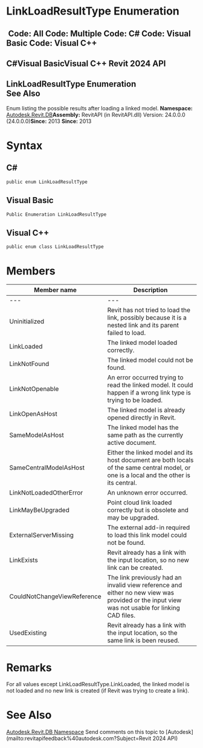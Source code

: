 # LinkLoadResultType Enumeration

﻿
 Code: All Code: Multiple Code: C# Code: Visual Basic Code: Visual C++   
---  
C#Visual BasicVisual C++
Revit 2024 API  
---  
LinkLoadResultType Enumeration  
See Also  
---  
Enum listing the possible results after loading a linked model. 
**Namespace:** [Autodesk.Revit.DB](87546ba7-461b-c646-cbb1-2cb8f5bff8b2.md "Autodesk.Revit.DB Namespace")**Assembly:** RevitAPI (in RevitAPI.dll) Version: 24.0.0.0 (24.0.0.0)**Since:** 2013 **Since:** 2013 
# Syntax
C#  
---  
```text
public enum LinkLoadResultType
```
  
Visual Basic  
---  
```text
Public Enumeration LinkLoadResultType
```
  
Visual C++  
---  
```text
public enum class LinkLoadResultType
```
  
# Members
| Member name | Description |
| --- | --- |
| --- | --- |
| Uninitialized | Revit has not tried to load the link, possibly because it is a nested link and its parent failed to load. |
| LinkLoaded | The linked model loaded correctly. |
| LinkNotFound | The linked model could not be found. |
| LinkNotOpenable | An error occurred trying to read the linked model. It could happen if a wrong link type is trying to be loaded. |
| LinkOpenAsHost | The linked model is already opened directly in Revit. |
| SameModelAsHost | The linked model has the same path as the currently active document. |
| SameCentralModelAsHost | Either the linked model and its host document are both locals of the same central model, or one is a local and the other is its central. |
| LinkNotLoadedOtherError | An unknown error occurred. |
| LinkMayBeUpgraded | Point cloud link loaded correctly but is obsolete and may be upgraded. |
| ExternalServerMissing | The external add-in required to load this link model could not be found. |
| LinkExists | Revit already has a link with the input location, so no new link can be created. |
| CouldNotChangeViewReference | The link previously had an invalid view reference and either no new view was provided or the input view was not usable for linking CAD files. |
| UsedExisting | Revit already has a link with the input location, so the same link is been reused. |

# Remarks
For all values except LinkLoadResultType.LinkLoaded, the linked model is not loaded and no new link is created (if Revit was trying to create a link). 
# See Also
[Autodesk.Revit.DB Namespace](87546ba7-461b-c646-cbb1-2cb8f5bff8b2.md "Autodesk.Revit.DB Namespace")
Send comments on this topic to [Autodesk](mailto:revitapifeedback%40autodesk.com?Subject=Revit 2024 API)